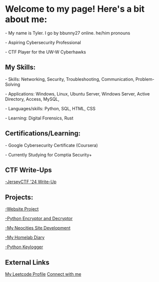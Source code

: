 <h1>Welcome to my page! Here's a bit about me:</h1>
<p>- My name is Tyler. I go by bbunny27 online. he/him pronouns</p>
<p>- Aspiring Cybersecurity Professional</p>
<p>- CTF Player for the UW-W Cyberhawks</p>
<h2>My Skills:</h2>
<p>- Skills: Networking, Security, Troubleshooting, Communication, Problem-Solving </p>
<p>- Applications: Windows, Linux, Ubuntu Server, Windows Server, Active Directory, Access, MySQL,  </p>
<p>- Languages/skills: Python, SQL, HTML, CSS</p>
<p>- Learning: Digital Forensics, Rust</p>
<h2>Certifications/Learning:</h2>
<p>- Google Cybersecurity Certificate (Coursera) </p>
<p>- Currently Studying for Comptia Security+</p>
<h2>CTF Write-Ups</h2>
<p><a href="https://github.com/bbunny27/JerseyCTF2024_WriteUps">-JerseyCTF '24 Write-Up</a></p>
<H2>Projects:</H2>
<p><a href="https://github.com/bbunny27/MyWebsite">-Website Project</a></p>
<p><a href="https://github.com/bbunny27/pyencryptdecrypt">-Python Encryptor and Decryptor</a></p>
<p><a href="https://github.com/bbunny27/NeoCitiesWebsite">-My Neocities Site Development</p>
<p><a href="https://github.com/bbunny27/HomeLabSetup">-My Homelab Diary</a></p>
<p><a href="https://github.com/bbunny27/Simple-Python-Keylogger">-Python Keylogger</a></p>
<h2>External Links</h2>
<a href="https://leetcode.com/bbunny27/">My Leetcode Profile</a>
<a href="https://www.linkedin.com/in/tylerdeal27">Connect with me</a>
